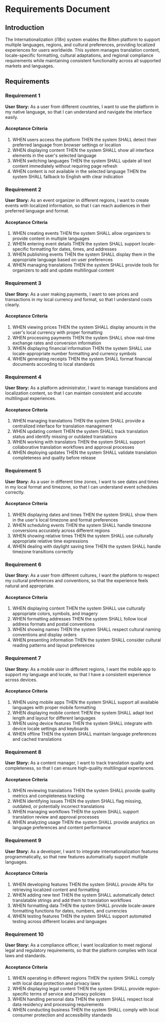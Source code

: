 # Requirements Document

## Introduction

The Internationalization (i18n) system enables the Bilten platform to support multiple languages, regions, and cultural preferences, providing localized experiences for users worldwide. This system manages translation content, locale-specific formatting, cultural adaptations, and regional compliance requirements while maintaining consistent functionality across all supported markets and languages.

## Requirements

### Requirement 1

**User Story:** As a user from different countries, I want to use the platform in my native language, so that I can understand and navigate the interface easily.

#### Acceptance Criteria

1. WHEN users access the platform THEN the system SHALL detect their preferred language from browser settings or location
2. WHEN displaying content THEN the system SHALL show all interface elements in the user's selected language
3. WHEN switching languages THEN the system SHALL update all text content immediately without requiring page refresh
4. WHEN content is not available in the selected language THEN the system SHALL fallback to English with clear indication

### Requirement 2

**User Story:** As an event organizer in different regions, I want to create events with localized information, so that I can reach audiences in their preferred language and format.

#### Acceptance Criteria

1. WHEN creating events THEN the system SHALL allow organizers to provide content in multiple languages
2. WHEN entering event details THEN the system SHALL support locale-specific formatting for dates, times, and addresses
3. WHEN publishing events THEN the system SHALL display them in the appropriate language based on user preferences
4. WHEN managing translations THEN the system SHALL provide tools for organizers to add and update multilingual content

### Requirement 3

**User Story:** As a user making payments, I want to see prices and transactions in my local currency and format, so that I understand costs clearly.

#### Acceptance Criteria

1. WHEN viewing prices THEN the system SHALL display amounts in the user's local currency with proper formatting
2. WHEN processing payments THEN the system SHALL show real-time exchange rates and conversion information
3. WHEN displaying financial information THEN the system SHALL use locale-appropriate number formatting and currency symbols
4. WHEN generating receipts THEN the system SHALL format financial documents according to local standards

### Requirement 4

**User Story:** As a platform administrator, I want to manage translations and localization content, so that I can maintain consistent and accurate multilingual experiences.

#### Acceptance Criteria

1. WHEN managing translations THEN the system SHALL provide a centralized interface for translation management
2. WHEN updating content THEN the system SHALL track translation status and identify missing or outdated translations
3. WHEN working with translators THEN the system SHALL support collaborative translation workflows and approval processes
4. WHEN deploying updates THEN the system SHALL validate translation completeness and quality before release

### Requirement 5

**User Story:** As a user in different time zones, I want to see dates and times in my local format and timezone, so that I can understand event schedules correctly.

#### Acceptance Criteria

1. WHEN displaying dates and times THEN the system SHALL show them in the user's local timezone and format preferences
2. WHEN scheduling events THEN the system SHALL handle timezone conversions accurately across different regions
3. WHEN showing relative times THEN the system SHALL use culturally appropriate relative time expressions
4. WHEN dealing with daylight saving time THEN the system SHALL handle timezone transitions correctly

### Requirement 6

**User Story:** As a user from different cultures, I want the platform to respect my cultural preferences and conventions, so that the experience feels natural and appropriate.

#### Acceptance Criteria

1. WHEN displaying content THEN the system SHALL use culturally appropriate colors, symbols, and imagery
2. WHEN formatting addresses THEN the system SHALL follow local address formats and postal conventions
3. WHEN showing names THEN the system SHALL respect cultural naming conventions and display orders
4. WHEN presenting information THEN the system SHALL consider cultural reading patterns and layout preferences

### Requirement 7

**User Story:** As a mobile user in different regions, I want the mobile app to support my language and locale, so that I have a consistent experience across devices.

#### Acceptance Criteria

1. WHEN using mobile apps THEN the system SHALL support all available languages with proper mobile formatting
2. WHEN displaying mobile content THEN the system SHALL adapt text length and layout for different languages
3. WHEN using device features THEN the system SHALL integrate with device locale settings and keyboards
4. WHEN offline THEN the system SHALL maintain language preferences and cached translations

### Requirement 8

**User Story:** As a content manager, I want to track translation quality and completeness, so that I can ensure high-quality multilingual experiences.

#### Acceptance Criteria

1. WHEN reviewing translations THEN the system SHALL provide quality metrics and completeness tracking
2. WHEN identifying issues THEN the system SHALL flag missing, outdated, or potentially incorrect translations
3. WHEN managing workflows THEN the system SHALL support translation review and approval processes
4. WHEN analyzing usage THEN the system SHALL provide analytics on language preferences and content performance

### Requirement 9

**User Story:** As a developer, I want to integrate internationalization features programmatically, so that new features automatically support multiple languages.

#### Acceptance Criteria

1. WHEN developing features THEN the system SHALL provide APIs for retrieving localized content and formatting
2. WHEN adding new text THEN the system SHALL automatically detect translatable strings and add them to translation workflows
3. WHEN formatting data THEN the system SHALL provide locale-aware formatting functions for dates, numbers, and currencies
4. WHEN testing features THEN the system SHALL support automated testing across different locales and languages

### Requirement 10

**User Story:** As a compliance officer, I want localization to meet regional legal and regulatory requirements, so that the platform complies with local laws and standards.

#### Acceptance Criteria

1. WHEN operating in different regions THEN the system SHALL comply with local data protection and privacy laws
2. WHEN displaying legal content THEN the system SHALL provide region-specific terms of service and privacy policies
3. WHEN handling personal data THEN the system SHALL respect local data residency and processing requirements
4. WHEN conducting business THEN the system SHALL comply with local consumer protection and accessibility standards